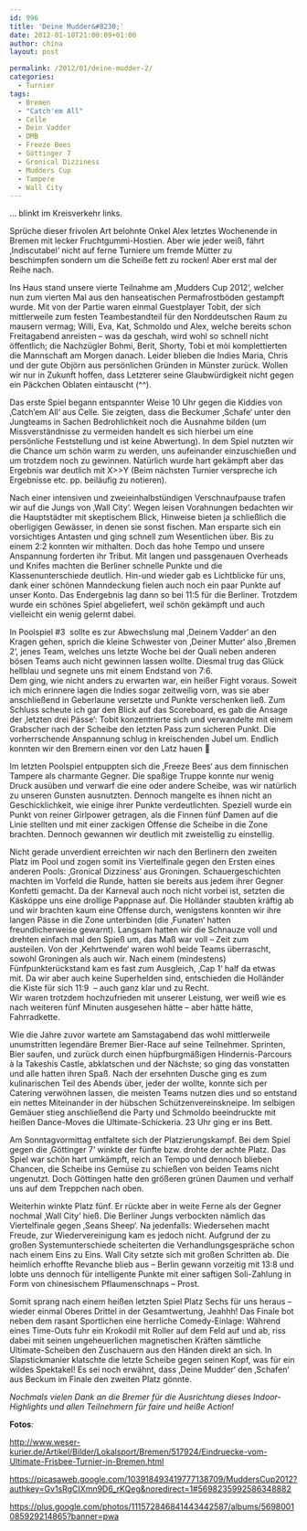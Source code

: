 ```yaml
---
id: 996
title: 'Deine Mudder&#8230;'
date: 2012-01-18T21:00:09+01:00
author: china
layout: post

permalink: /2012/01/deine-mudder-2/
categories:
  - Turnier
tags:
  - Bremen
  - "Catch'em All"
  - Celle
  - Dein Vadder
  - DMB
  - Freeze Bees
  - Göttinger 7
  - Gronical Dizziness
  - Mudders Cup
  - Tampere
  - Wall City
---
```

&#8230; blinkt im Kreisverkehr links.

Sprüche dieser frivolen Art belohnte Onkel Alex letztes Wochenende in Bremen mit lecker Fruchtgummi-Hostien. Aber wie jeder weiß, fährt ‚Indiscutabel‘ nicht auf ferne Turniere um fremde Mütter zu beschimpfen sondern um die Scheiße fett zu rocken! Aber erst mal der Reihe nach.

Ins Haus stand unsere vierte Teilnahme<!--more--> am ‚Mudders Cup 2012‘, welcher nun zum vierten Mal aus den hanseatischen Permafrostböden gestampft wurde. Mit von der Partie waren einmal Guestplayer Tobit, der sich mittlerweile zum festen Teambestandteil für den Norddeutschen Raum zu mausern vermag; Willi, Eva, Kat, Schmoldo und Alex, welche bereits schon Freitagabend anreisten &#8211; was da geschah, wird wohl so schnell nicht öffentlich; die Nachzügler Bohmi, Berit, Shorty, Tobi et mòi komplettierten die Mannschaft am Morgen danach. Leider blieben die Indies Maria, Chris und der gute Objörn aus persönlichen Gründen in Münster zurück. Wollen wir nur in Zukunft hoffen, dass Letzterer seine Glaubwürdigkeit nicht gegen ein Päckchen Oblaten eintauscht (^^).

Das erste Spiel begann entspannter Weise 10 Uhr gegen die Kiddies von ‚Catch’em All‘ aus Celle. Sie zeigten, dass die Beckumer ‚Schafe‘ unter den Jungteams in Sachen Bedrohlichkeit noch die Ausnahme bilden (um Missverständnisse zu vermeiden handelt es sich hierbei um eine persönliche Feststellung und ist keine Abwertung). In dem Spiel nutzten wir die Chance um schön warm zu werden, uns aufeinander einzuschießen und um trotzdem noch zu gewinnen. Natürlich wurde hart gekämpft aber das Ergebnis war deutlich mit X>>Y (Beim nächsten Turnier verspreche ich Ergebnisse etc. pp. beiläufig zu notieren).

Nach einer intensiven und zweieinhalbstündigen Verschnaufpause trafen wir auf die Jungs von ‚Wall City‘. Wegen leisen Vorahnungen bedachten wir die Hauptstädter mit skeptischem Blick, Hinweise bieten ja schließlich die oberligigen Gewässer, in denen sie sonst fischen. Man ersparte sich ein vorsichtiges Antasten und ging schnell zum Wesentlichen über. Bis zu einem 2:2 konnten wir mithalten. Doch das hohe Tempo und unsere Anspannung forderten ihr Tribut. Mit langen und passgenauen Overheads und Knifes machten die Berliner schnelle Punkte und die Klassenunterschiede deutlich. Hin-und wieder gab es Lichtblicke für uns, dank einer schönen Manndeckung fielen auch noch ein paar Punkte auf unser Konto. Das Endergebnis lag dann so bei 11:5 für die Berliner. Trotzdem wurde ein schönes Spiel abgeliefert, weil schön gekämpft und auch vielleicht ein wenig gelernt dabei.

In Poolspiel #3  sollte es zur Abwechslung mal ‚Deinem Vadder‘ an den Kragen gehen, sprich die kleine Schwester von ‚Deiner Mutter‘ also ‚Bremen 2‘, jenes Team, welches uns letzte Woche bei der Quali neben anderen bösen Teams auch nicht gewinnen lassen wollte. Diesmal trug das Glück hellblau und segnete uns mit einem Endstand von 7:6.  
Dem ging, wie nicht anders zu erwarten war, ein heißer Fight voraus. Soweit ich mich erinnere lagen die Indies sogar zeitweilig vorn, was sie aber anschließend in Geberlaune versetzte und Punkte verschenken ließ. Zum Schluss scheute ich gar den Blick auf das Scoreboard, es gab die Ansage der ‚letzten drei Pässe‘: Tobit konzentrierte sich und verwandelte mit einem Grabscher nach der Scheibe den letzten Pass zum sicheren Punkt. Die vorherrschende Anspannung schlug in kreischenden Jubel um. Endlich konnten wir den Bremern einen vor den Latz hauen 🙂

Im letzten Poolspiel entpuppten sich die ‚Freeze Bees‘ aus dem finnischen Tampere als charmante Gegner. Die spaßige Truppe konnte nur wenig Druck ausüben und verwarf die eine oder andere Scheibe, was wir natürlich zu unseren Gunsten ausnutzten. Dennoch mangelte es ihnen nicht an Geschicklichkeit, wie einige ihrer Punkte verdeutlichten. Speziell wurde ein Punkt von reiner Girlpower getragen, als die Finnen fünf Damen auf die Linie stellten und mit einer zackigen Offense die Scheibe in die Zone brachten. Dennoch gewannen wir deutlich mit zweistellig zu einstellig.

Nicht gerade unverdient erreichten wir nach den Berlinern den zweiten Platz im Pool und zogen somit ins Viertelfinale gegen den Ersten eines anderen Pools: ‚Gronical Dizziness‘ aus Groningen. Schauergeschichten machten im Vorfeld die Runde, hatten sie bereits aus jedem ihrer Gegner Konfetti gemacht. Da der Karneval auch noch nicht vorbei ist, setzten die Käsköppe uns eine drollige Pappnase auf. Die Holländer staubten kräftig ab und wir brachten kaum eine Offense durch, wenigstens konnten wir ihre langen Pässe in die Zone unterbinden (die ‚Funaten‘ hatten freundlicherweise gewarnt). Langsam hatten wir die Schnauze voll und drehten einfach mal den Spieß um, das Maß war voll – Zeit zum austeilen. Von der ‚Kehrtwende‘ waren wohl beide Teams überrascht, sowohl Groningen als auch wir. Nach einem (mindestens) Fünfpunkterückstand kam es fast zum Ausgleich, ‚Cap 1‘ half da etwas mit. Da wir aber auch keine Superhelden sind, entschieden die Holländer die Kiste für sich 11:9  – auch ganz klar und zu Recht.  
Wir waren trotzdem hochzufrieden mit unserer Leistung, wer weiß wie es nach weiteren fünf Minuten ausgesehen hätte – aber hätte hätte, Fahrradkette.

Wie die Jahre zuvor wartete am Samstagabend das wohl mittlerweile unumstritten legendäre Bremer Bier-Race auf seine Teilnehmer. Sprinten, Bier saufen, und zurück durch einen hüpfburgmäßigen Hindernis-Parcours à la Takeshis Castle, abklatschen und der Nächste; so ging das vonstatten und alle hatten ihren Spaß. Nach der ersehnten Dusche ging es zum kulinarischen Teil des Abends über, jeder der wollte, konnte sich per Catering verwöhnen lassen, die meisten Teams nutzen dies und so entstand ein nettes Miteinander in der hübschen Schützenvereinskneipe. Im selbigen Gemäuer stieg anschließend die Party und Schmoldo beeindruckte mit heißen Dance-Moves die Ultimate-Schickeria. 23 Uhr ging er ins Bett.

Am Sonntagvormittag entfaltete sich der Platzierungskampf. Bei dem Spiel gegen die ‚Göttinger 7‘ winkte der fünfte bzw. drohte der achte Platz. Das Spiel war schön hart umkämpft, reich an Tempo und dennoch blieben Chancen, die Scheibe ins Gemüse zu schießen von beiden Teams nicht ungenutzt. Doch Göttingen hatte den größeren grünen Daumen und verhalf uns auf dem Treppchen nach oben.

Weiterhin winkte Platz fünf. Er rückte aber in weite Ferne als der Gegner nochmal ‚Wall City‘ hieß. Die Berliner Jungs verbockten nämlich das Viertelfinale gegen ‚Seans Sheep‘. Na jedenfalls: Wiedersehen macht Freude, zur Wiedervereinigung kam es jedoch nicht. Aufgrund der zu großen Systemunterschiede scheiterten die Verhandlungsgespräche schon nach einem Eins zu Eins. Wall City setzte sich mit großen Schritten ab. Die heimlich erhoffte Revanche blieb aus – Berlin gewann vorzeitig mit 13:8 und lobte uns dennoch für intelligente Punkte mit einer saftigen Soli-Zahlung in Form von chinesischem Pflaumenschnaps &#8211; Prost.

Somit sprang nach einem heißen letzten Spiel Platz Sechs für uns heraus – wieder einmal Oberes Drittel in der Gesamtwertung, Jeahhh! Das Finale bot neben dem rasant Sportlichen eine herrliche Comedy-Einlage: Während eines Time-Outs fuhr ein Krokodil mit Roller auf dem Feld auf und ab, riss dabei mit seinen ungeheuerlichen magnetischen Kräften sämtliche Ultimate-Scheiben den Zuschauern aus den Händen direkt an sich. In Slapstickmanier klatschte die letzte Scheibe gegen seinen Kopf, was für ein wildes Spektakel! Es sei noch erwähnt, dass ‚Deine Mudder‘ den ‚Schafen‘ aus Beckum im Finale den zweiten Platz gönnte.

_Nochmals vielen Dank an die Bremer für die Ausrichtung dieses Indoor-Highlights und allen Teilnehmern für faire und heiße Action!_

**Fotos**:

<http://www.weser-kurier.de/Artikel/Bilder/Lokalsport/Bremen/517924/Eindruecke-vom-Ultimate-Frisbee-Turnier-in-Bremen.html>

<https://picasaweb.google.com/103918493419777138709/MuddersCup2012?authkey=Gv1sRgCIXmn9D6_rKQeg&noredirect=1#5698235992586348882>

<https://plus.google.com/photos/111572846841443442587/albums/5698001085929214865?banner=pwa>

&nbsp;